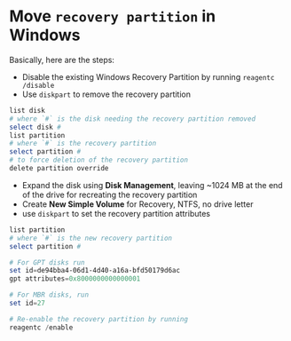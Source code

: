 # Move `recovery partition` in Windows

Basically, here are the steps:

- Disable the existing Windows Recovery Partition by running `reagentc /disable`
- Use `diskpart` to remove the recovery partition

```ps1
list disk
# where `#` is the disk needing the recovery partition removed
select disk #
list partition
# where `#` is the recovery partition
select partition #
# to force deletion of the recovery partition
delete partition override
```

- Expand the disk using **Disk Management**, leaving ~1024 MB at the end of the drive for recreating the recovery partition
- Create **New Simple Volume** for Recovery, NTFS, no drive letter
- use `diskpart` to set the recovery partition attributes

```ps1
list partition
# where `#` is the new recovery partition
select partition #

# For GPT disks run
set id=de94bba4-06d1-4d40-a16a-bfd50179d6ac
gpt attributes=0x8000000000000001

# For MBR disks, run
set id=27

# Re-enable the recovery partition by running
reagentc /enable
```
